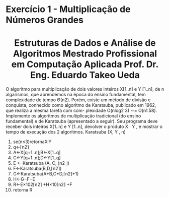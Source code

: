 # Exercício 1 - Multiplicação de Números Grandes

<h1 align="center">Estruturas de Dados e Análise de Algoritmos Mestrado Profissional em Computação Aplicada
Prof. Dr. Eng. Eduardo Takeo Ueda</h1>

O algoritmo para multiplicação de dois valores inteiros X[1..n] e Y [1..n], de n algarismos, que aprendemos na época do ensino fundamental, tem complexidade de tempo Θ(n2). Porém, existe um método de divisão e conquista, conhecido como algoritmo de Karatsuba, publicado em 1962, que realiza a mesma tarefa com com- plexidade O(nlog2 3) ∼= O(n1.58).
Implemente os algoritmos de multiplicação tradicional (do ensino fundamental) e de Karatsuba (apresentado a seguir). Seu programa deve receber dois inteiros X[1..n] e Y [1..n], devolver o produto X · Y , e mostrar o tempo de execução dos 2 algoritmos.
Karatsuba (X, Y , n)

1. se(n≤3)retornaX·Y
2. q←⌈n2⌉
3. A←X[q+1..n];B←X[1..q]
4. C←Y[q+1..n];D←Y[1..q]
5. E ← Karatsuba (A, C, ⌊n2 ⌋)
6. F←Karatsuba(B,D,⌈n2⌉)
7. G←Karatsuba(A+B,C+D,⌈n2⌉+1)
8. H←G−F−E
9. R←E×102⌈n2⌉ +H×10⌈n2⌉ +F
10. retorna R



